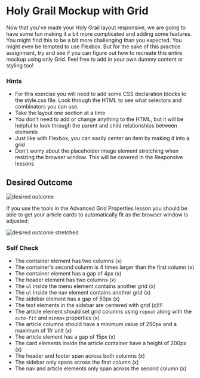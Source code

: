 # Holy Grail Mockup with Grid

Now that you've made your Holy Grail layout responsive, we are going to have some fun making it a bit more complicated and adding some features. You might find this to be a bit more challenging than you expected. You might even be tempted to use Flexbox. But for the sake of this practice assignment, try and see if you can figure out how to recreate this entire mockup using only Grid. Feel free to add in your own dummy content or styling too!

### Hints
- For this exercise you will need to add some CSS declaration blocks to the style.css file. Look through the HTML to see what selectors and combinators you can use.
- Take the layout one section at a time
- You don't need to add or change anything to the HTML, but it will be helpful to look through the parent and child relationships between elements
- Just like with Flexbox, you can easily center an item by making it into a grid
- Don't worry about the placeholder image element stretching when resizing the browser window. This will be covered in the Responsive lessons

## Desired Outcome

![desired outcome](./desired-outcome.png)

If you use the tools in the Advanced Grid Properties lesson you should be able to get your article cards to automatically fit as the browser window is adjusted:

![desired outcome stretched](./desired-outcome-stretched.png)

### Self Check
- The container element has two columns (x)
- The container's second column is 4 times larger than the first column (x)
- The container element has a gap of 4px (x)
- The header element has two columns (x)
- The `ul` inside the menu element contains another grid (x)
- The `ul` inside the nav element contains another grid (x)
- The sidebar element has a gap of 50px (x)
- The text elements in the sidebar are centered with grid (x)!!!
- The article element should set grid columns using `repeat` along with the `auto-fit` and `minmax` properties (x)
- The article columns should have a minimum value of 250px and a maximum of 1fr unit (x)
- The article element has a gap of 15px (x)
- The card elements inside the article container have a height of 200px (x)
- The header and footer span across both columns (x)
- The sidebar only spans across the first column (x)
- The nav and article elements only span across the second column (x)
